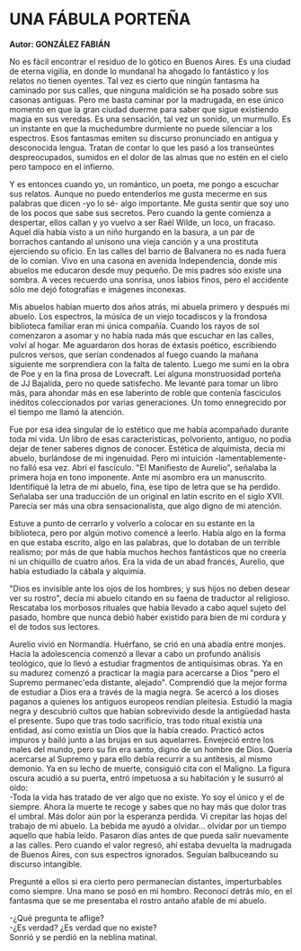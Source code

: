 # UNA FÁBULA PORTEÑA
**Autor: GONZÁLEZ FABIÁN**

No es fácil encontrar el residuo de lo gótico en Buenos Aires. Es una ciudad de eterna vigilia, en donde lo mundanal ha ahogado lo fantástico y los relatos no tienen oyentes. Tal vez es cierto que ningún fantasma ha caminado por sus calles, que ninguna maldición se ha posado sobre sus casonas antiguas. Pero me basta caminar por la madrugada, en ese único momento en que la gran ciudad duerme para saber que sigue existiendo magia en sus veredas. Es una sensación, tal vez un sonido, un murmullo. Es un instante en que la muchedumbre durmiente no puede silenciar a los espectros. Esos fantasmas emiten su discurso pronunciado en antigua y desconocida lengua. Tratan de contar lo que les pasó a los transeúntes despreocupados, sumidos en el dolor de las almas que no estén en el cielo pero tampoco en el infierno.

Y es entonces cuando yo, un romántico, un poeta, me pongo a escuchar sus relatos. Aunque no puedo entenderlos me gusta mecerme en sus palabras que dicen -yo lo sé- algo importante. Me gusta sentir que soy uno de los pocos que sabe sus secretos. Pero cuando la gente comienza a despertar, ellos callan y yo vuelvo a ser Raél Wilde, un loco, un fracaso. Aquel día había visto a un niño hurgando en la basura, a un par de borrachos cantando al unísono una vieja canción y a una prostituta ejerciendo su oficio. En las calles del barrio de Balvanera no es nada fuera de lo comían. Vivo en una casona en avenida Independencia, donde mis abuelos me educaron desde muy pequeño. De mis padres sóo existe una sombra. A veces recuerdo una sonrisa, unos labios finos, pero el accidente sólo me dejó fotografías e imágenes inconexas.

Mis abuelos habían muerto dos años atrás, mi abuela primero y después
mi abuelo. Los espectros, la música de un viejo tocadiscos y la
frondosa biblioteca familiar eran mi única compañía. Cuando los rayos
de sol comenzaron a asomar y no había nada más que escuchar en las
calles, volví al hogar. Me aguardaron dos horas de éxtasis poético,
escribiendo pulcros versos, que serían condenados al fuego cuando la
mañana siguiente me sorprendiera con la falta de talento. Luego me sumí
en la obra de Poe y en la fina prosa de Lovecraft. Leí alguna
monstruosidad porteña de JJ Bajalída, pero no quede satisfecho. Me
levanté para tomar un libro más, para ahondar más en ese laberinto de
roble que contenía fascículos inéditos coleccionados por varias
generaciones. Un tomo ennegrecido por el tiempo me llamó la atención.

Fue por esa idea singular de lo estético que me había acompañado
durante toda mi vida. Un libro de esas características, polvoriento,
antiguo, no podía dejar de tener saberes dignos de conocer. Estética de
alquimista, decía mi abuelo, burlándose de mi ingenuidad. Pero mi
intuición -lamentablemente- no falló esa vez. Abrí el fascículo. "El
Manifiesto de Aurelio", señalaba la primera hoja en tono imponente.
Ante mi asombro era un manuscrito. Identifiqué la letra de mi abuelo,
fina, ese tipo de letra que se ha perdido. Señalaba ser una traducción
de un original en latín escrito en el siglo XVII. Parecía ser más una
obra sensacionalista, que algo digno de mi atención.

Estuve a punto de cerrarlo y volverlo a colocar en su estante en la
biblioteca, pero por algún motivo comencé a leerlo. Había algo en la
forma en que estaba escrito, algo en las palabras, que lo dotaban de un
terrible realismo; por más de que había muchos hechos fantásticos que
no creería ni un chiquillo de cuatro años. Era la vida de un abad
francés, Aurelio, que había estudiado la cábala y alquimia.

"Dios es invisible ante los ojos de los hombres; y sus hijos no deben
desear ver su rostro", decía mi abuelo citando en su faena de traductor
al religioso. Rescataba los morbosos rituales que había llevado a cabo
aquel sujeto del pasado, hombre que nunca debió haber existido para
bien de mi cordura y el de todos sus lectores.

Aurelio vivió en Normandía. Huérfano, se crió en una abadía entre
monjes. Hacia la adolescencia comenzó a llevar a cabo un profundo
análisis teológico, que lo llevó a estudiar fragmentos de antiquísimas
obras. Ya en su madurez comenzó a practicar la magia para acercarse a
Dios "pero el Supremo permanec\'eda distante, alejado". Comprendió que
la mejor forma de estudiar a Dios era a través de la magia negra. Se
acercó a los dioses paganos a quienes los antiguos europeos rendían
pleitesía. Estudió la magia negra y descubrió cultos que habían
sobrevivido desde la antigüedad hasta el presente. Supo que tras todo
sacrificio, tras todo ritual existía una entidad, así como existía un
Dios que la había creado. Practicó actos impuros y bailó junto a las
brujas en sus aquelarres. Envejeció entre los males del mundo, pero su
fin era santo, digno de un hombre de Dios. Quería acercarse al Supremo
y para ello debía recurrir a su antítesis, al mismo demonio. Ya en su
lecho de muerte, consiguió cita con el Maligno. La figura oscura acudió
a su puerta, entró impetuosa a su habitación y le susurró al oído:  
-Toda la vida has tratado de ver algo que no existe. Yo soy el único y
el de siempre. Ahora la muerte te recoge y sabes que no hay más que
dolor tras el umbral. Más dolor aún por la esperanza perdida. Vi
crepitar las hojas del trabajo de mi abuelo. La bebida me ayudó a
olvidar... olvidar por un tiempo aquello que había leído. Pasaron días
antes de que pueda salir nuevamente a las calles. Pero cuando el valor
regresó, ahí estaba devuelta la madrugada de Buenos Aires, con sus
espectros ignorados. Seguían balbuceando su discurso intangible.

Pregunté a ellos si era cierto pero permanecían distantes,
imperturbables como siempre. Una mano se posó en mi hombro. Reconocí
detrás mío, en el fantasma que se me presentaba el rostro antaño afable
de mi abuelo.

-¿Qué pregunta te aflige?  
-¿Es verdad? ¿Es verdad que no existe?  
Sonrió y se perdió en la neblina matinal.